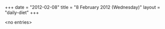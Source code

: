 +++
date = "2012-02-08"
title = "8 February 2012 (Wednesday)"
layout = "daily-diet"
+++


\<no entries\>

